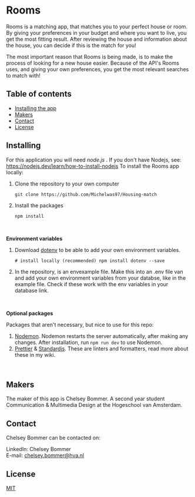 # Rooms

Rooms is a matching app, that matches you to your perfect house or room. By giving your preferences in your budget and where you want to live, you get the most fitting result. After reviewing the house and information about the house, you can decide if this is the match for you!

The most important reason that Rooms is being made, is to make the process of looking for a new house easier. Because of the API's Rooms uses, and giving your own preferences, you get the most relevant searches to match with!


## Table of contents

- [Installing the app](#Installeren)
- [Makers](#Makers)
- [Contact](#Contact)
- [License](#License)

## Installing

For this application you will need _node.js_ . If you don't have Nodejs, see: https://nodejs.dev/learn/how-to-install-nodejs
To install the Rooms app locally:

1. Clone the repository to your own computer

   ```
   git clone https://github.com/Michelwas97/Housing-match
   ```

2. Install the packages

   `npm install `

<br> 
 
**Environment variables**

1.  Download [dotenv](https://www.npmjs.com/package/dotenv) to be able to add your own environment variables.

    `# install locally (recommended) npm install dotenv --save`

2.  In the repository, is an envexample file. Make this into an .env file van and add your own environment variables from your databse, like in the example file. Check if these work with the env variables in your database link.

<br>

**Optional packages**

Packages that aren't necessary, but nice to use for this repo:

1. [Nodemon](https://www.npmjs.com/package/nodemon). Nodemon restarts the server automatically, after making any changes. After installation, run `npm run dev` to use Nodemon.
2. [Prettier](https://prettier.io/) & [Standardjs](https://standardjs.com/). These are linters and formatters, read more about these in my wiki.

<br>

## Makers

The maker of this app is Chelsey Bommer. A second year student Communication & Multimedia Design at the Hogeschool van Amsterdam.

## Contact

Chelsey Bommer can be contacted on:

LinkedIn: Chelsey Bommer  
E-mail: chelsey.bommer@hva.nl

## License

[MIT](https://opensource.org/licenses/MIT)
